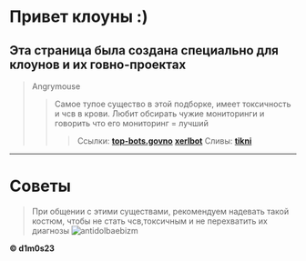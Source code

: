 # Привет клоуны :)

## Эта страница была создана специально для клоунов и их говно-проектах
 > Angrymouse
 >> Самое тупое существо в этой подборке, имеет токсичность и чсв в крови. Любит обсирать чужие мониторинги и говорить что его мониторинг = лучший
 >>> Ссылки: __[top-bots.govno](https://top-bots.xyz/)__  __[xerlbot](https://xerl.co.ua/)__
 > > > Сливы: __[tikni](https://git.rip/numbik1/discord-collection/-/tree/master/angrymouse)__ 
 ---
 # Советы
 > При общении с этими существами, рекомендуем надевать такой костюм, чтобы не стать чсв,токсичным и не перехватить их диагнозы
![antidolbaebizm](https://cdn.discordapp.com/attachments/748252069139316797/808007160050352138/sanificazioni-ambientali.png)

**© d1m0s23**
